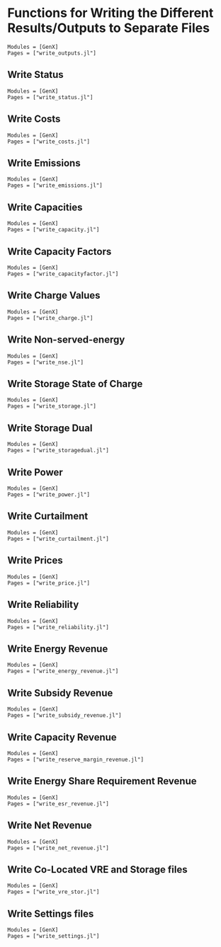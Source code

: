 # Functions for Writing the Different Results/Outputs to Separate Files
```@autodocs
Modules = [GenX]
Pages = ["write_outputs.jl"]
```

## Write Status
```@autodocs
Modules = [GenX]
Pages = ["write_status.jl"]
```

## Write Costs
```@autodocs
Modules = [GenX]
Pages = ["write_costs.jl"]
```

## Write Emissions
```@autodocs
Modules = [GenX]
Pages = ["write_emissions.jl"]
```

## Write Capacities
```@autodocs
Modules = [GenX]
Pages = ["write_capacity.jl"]
```

## Write Capacity Factors
```@autodocs
Modules = [GenX]
Pages = ["write_capacityfactor.jl"]
```

## Write Charge Values
```@autodocs
Modules = [GenX]
Pages = ["write_charge.jl"]
```

## Write Non-served-energy
```@autodocs
Modules = [GenX]
Pages = ["write_nse.jl"]
```

## Write Storage State of Charge
```@autodocs
Modules = [GenX]
Pages = ["write_storage.jl"]
```

## Write Storage Dual
```@autodocs
Modules = [GenX]
Pages = ["write_storagedual.jl"]
```

## Write Power
```@autodocs
Modules = [GenX]
Pages = ["write_power.jl"]
```

## Write Curtailment
```@autodocs
Modules = [GenX]
Pages = ["write_curtailment.jl"]
```

## Write Prices
```@autodocs
Modules = [GenX]
Pages = ["write_price.jl"]
```

## Write Reliability
```@autodocs
Modules = [GenX]
Pages = ["write_reliability.jl"]
```
## Write Energy Revenue
```@autodocs
Modules = [GenX]
Pages = ["write_energy_revenue.jl"]
```

## Write Subsidy Revenue
```@autodocs
Modules = [GenX]
Pages = ["write_subsidy_revenue.jl"]
```

## Write Capacity Revenue
```@autodocs
Modules = [GenX]
Pages = ["write_reserve_margin_revenue.jl"]
```

## Write Energy Share Requirement Revenue
```@autodocs
Modules = [GenX]
Pages = ["write_esr_revenue.jl"]
```

## Write Net Revenue
```@autodocs
Modules = [GenX]
Pages = ["write_net_revenue.jl"]
```

## Write Co-Located VRE and Storage files
```@autodocs
Modules = [GenX]
Pages = ["write_vre_stor.jl"]
```

## Write Settings files
```@autodocs
Modules = [GenX]
Pages = ["write_settings.jl"]
```
